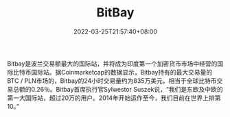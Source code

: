 ﻿---
weight: 
title: "BitBay"
description: "Bitbay是波兰交易额最大的国际站，并将成为印度第一个加密货币市场中经营的国际比特币国际站。"
date: 2022-03-25T21:57:40+08:00
lastmod: 2022-03-25T16:45:40+08:00
draft: false
authors: ["Metabd"]
featuredImage: "bitbay.webp"
link: ""
tags: ["交易所","BitBay"]
categories: ["navigation"]
navigation: ["交易所"]
lightgallery: true
toc: true
pinned: false
recommend: false
recommend1: false
---
Bitbay是波兰交易额最大的国际站，并将成为印度第一个加密货币市场中经营的国际比特币国际站。据Coinmarketcap的数据显示，Bitbay持有的最大交易量的BTC / PLN市场的，Bitbay的24小时交易量约为835万美元，相当于全球比特币交易总额的0.26％。Bitbay首席执行官Sylwestor Suszek说，“我们是东欧及中欧的第一大国际站，超过20万的用户。2014年开始运作至今，我们目前在世界上排第10。”
